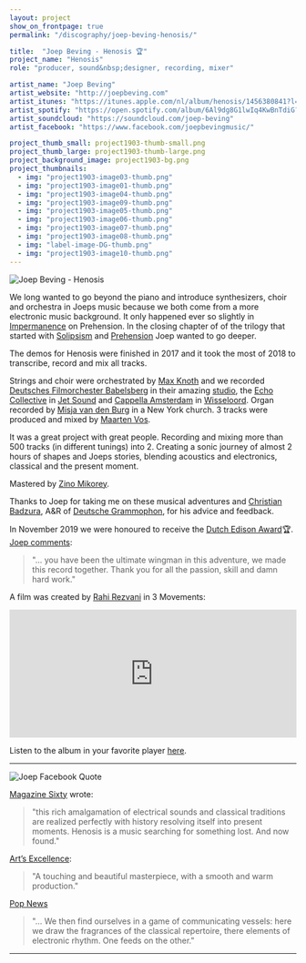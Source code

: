 ```yaml
---
layout: project
show_on_frontpage: true
permalink: "/discography/joep-beving-henosis/"

title:  "Joep Beving - Henosis 🏆"
project_name: "Henosis"
role: "producer, sound&nbsp;designer, recording, mixer"

artist_name: "Joep Beving"
artist_website: "http://joepbeving.com"
artist_itunes: "https://itunes.apple.com/nl/album/henosis/1456380841?l=en"
artist_spotify: "https://open.spotify.com/album/6Al9dg8G1lwIq4KwBnTdiG?si=WiZ0FPPqTA-xEeLxuIIBGg"
artist_soundcloud: "https://soundcloud.com/joep-beving"
artist_facebook: "https://www.facebook.com/joepbevingmusic/"

project_thumb_small: project1903-thumb-small.png
project_thumb_large: project1903-thumb-large.png
project_background_image: project1903-bg.png
project_thumbnails:
  - img: "project1903-image03-thumb.png"
  - img: "project1903-image01-thumb.png"
  - img: "project1903-image04-thumb.png"
  - img: "project1903-image09-thumb.png"
  - img: "project1903-image05-thumb.png"
  - img: "project1903-image06-thumb.png"
  - img: "project1903-image07-thumb.png"
  - img: "project1903-image08-thumb.png"
  - img: "label-image-DG-thumb.png"
  - img: "project1903-image10-thumb.png"
---
```


![Joep Beving - Henosis](../../img/project1903-image02.png)

We long wanted to go beyond the piano and introduce synthesizers, choir and orchestra in Joeps music because we both come from a more electronic music background. It only happened ever so slightly in [Impermanence](https://open.spotify.com/track/0PPT4yPxqa5FNWkXpyKvsI?si=SbH6bgutSS-rFF25ak1diA) on Prehension. In the closing chapter of of the trilogy that started with [Solipsism](../joep-beving-solipsism/) and [Prehension](../joep-beving-prehension/) Joep wanted to go deeper.

The demos for Henosis were finished in 2017 and it took the most of 2018 to transcribe, record and mix all tracks.

Strings and choir were orchestrated by [Max Knoth](https://www.maxknoth.de) and we recorded [Deutsches Filmorchester Babelsberg](https://filmorchester.de/de/) in their amazing [studio](https://filmorchester.de/de/Scoring-Stage/Saal/index.php), the [Echo Collective](https://www.echocollective.be) in [Jet Sound](https://www.jetstudio.com) and [Cappella Amsterdam](https://www.cappellaamsterdam.nl) in [Wisseloord](https://www.wisseloord.nl). Organ recorded by [Misja van den Burg](https://misjavandenburg.com) in a New York church. 3 tracks were produced and mixed by [Maarten Vos](https://maartenvos.com). 

It was a great project with great people. Recording and mixing more than 500 tracks (in different tunings) into 2. Creating a sonic journey of almost 2 hours of shapes and Joeps stories, blending acoustics and electronics, classical and the present moment.

Mastered by [Zino Mikorey](https://www.zinomikorey.com).

Thanks to Joep for taking me on these musical adventures and [Christian Badzura](https://www.linkedin.com/in/christian-badzura-64b49716/?originalSubdomain=de), A&R of [Deutsche Grammophon](https://www.deutschegrammophon.com/), for his advice and feedback.

In November 2019 we were honoured to receive the [Dutch Edison Award](https://www.edisons.nl/klassiek/nieuws/winnaars-edison-klassiek-2019-bekend/)🏆.
[Joep comments](https://www.facebook.com/joepbevingmusic/posts/2600956476639248):
>"... you have been the ultimate wingman in this adventure, we made this record together. Thank you for all the passion, skill and damn hard work."

A film was created by [Rahi Rezvani](http://www.rahirezvani.com) in 3 Movements:

<iframe width="100%" height="225" src="https://www.youtube.com/embed/gg0RyjaKXo0?rel=0" frameborder="0" allow="accelerometer; autoplay; encrypted-media; gyroscope; picture-in-picture" allowfullscreen></iframe>

Listen to the album in your favorite player [here](https://dg.lnk.to/beving-henosis).

---

![Joep Facebook Quote](../../img/project1903-image01.png)

[Magazine Sixty](http://www.magazinesixty.com/joep-beving-henosis-deutsche-grammophon/?fbclid=IwAR0XLzdISvoiiFnB4woed51Zu4flLumtAUQh2YEdsnoQzao5pkAGsa_mTJE) wrote:
>"this rich amalgamation of electrical sounds and classical traditions are realized perfectly with history resolving itself into present moments. Henosis is a music searching for something lost. And now found."

[Art’s Excellence](https://blog.artsexcellence.nl/joep-beving-jean-michel-blais-en-max-richter/):
>"A touching and beautiful masterpiece, with a smooth and warm production."

[Pop News](http://www.popnews.com/popnews/joep-beving-henosis)
>"... We then find ourselves in a game of communicating vessels: here we draw the fragrances of the classical repertoire, there elements of electronic rhythm. One feeds on the other."

---
